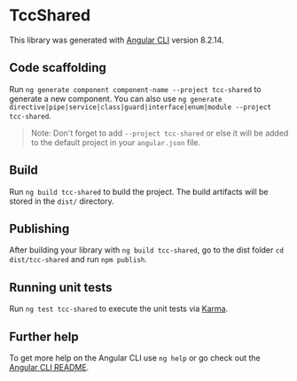 # TccShared

This library was generated with [Angular CLI](https://github.com/angular/angular-cli) version 8.2.14.

## Code scaffolding

Run `ng generate component component-name --project tcc-shared` to generate a new component. You can also use `ng generate directive|pipe|service|class|guard|interface|enum|module --project tcc-shared`.
> Note: Don't forget to add `--project tcc-shared` or else it will be added to the default project in your `angular.json` file. 

## Build

Run `ng build tcc-shared` to build the project. The build artifacts will be stored in the `dist/` directory.

## Publishing

After building your library with `ng build tcc-shared`, go to the dist folder `cd dist/tcc-shared` and run `npm publish`.

## Running unit tests

Run `ng test tcc-shared` to execute the unit tests via [Karma](https://karma-runner.github.io).

## Further help

To get more help on the Angular CLI use `ng help` or go check out the [Angular CLI README](https://github.com/angular/angular-cli/blob/master/README.md).
